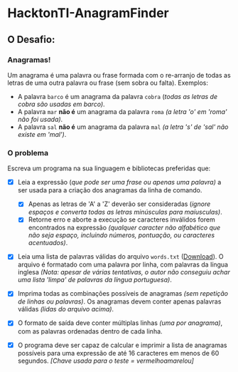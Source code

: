 # HacktonTI-AnagramFinder

## O Desafio:

### Anagramas!
Um anagrama é uma palavra ou frase formada com o re-arranjo de todas as letras de uma outra palavra ou frase (sem sobra ou falta). Exemplos:

- A palavra `barco` é um anagrama da palavra `cobra` (*todas as letras de cobra são usadas em barco)*.
- A palavra `mar` **não é** um anagrama da palavra `roma` *(a letra 'o' em 'roma' não foi usada)*.
- A palavra `sal` **não é** um anagrama da palavra `mal` *(a letra 's' de 'sal' não existe em 'mal')*.

### O problema 
Escreva um programa na sua linguagem e bibliotecas preferidas que:

- [x] Leia a expressão (*que pode ser uma frase ou apenas uma palavra)* a ser usada para a criação dos anagramas da linha de comando.
  - [x] Apenas as letras de 'A' a 'Z' deverão ser consideradas (*ignore espaços e converta todas as letras minúsculas para maíusculas)*.
  - [x] Retorne erro e aborte a execução se caracteres inválidos forem encontrados na expressão *(qualquer caracter não alfabético que não seja espaço, incluindo números, pontuação, ou caracteres acentuados)*.

- [x] Leia uma lista de palavras válidas do arquivo `words.txt` ([Download](https://osprogramadores.com/desafios/d06/words.txt)). O arquivo é formatado com uma palavra por linha, com palavras da língua inglesa *(Nota: apesar de várias tentativas, o autor não conseguiu achar uma lista 'limpa' de palavras da língua portuguesa)*.

- [x] Imprima todas as combinações possíveis de anagramas *(sem repetição de linhas ou palavras)*. Os anagramas devem conter apenas palavras válidas *(lidas do arquivo acima)*.

- [x] O formato de saída deve conter múltiplas linhas *(uma por anagrama)*, com as palavras ordenadas dentro de cada linha.

- [x] O programa deve ser capaz de calcular e imprimir a lista de anagramas possíveis para uma expressão de até 16 caracteres em menos de 60 segundos. *[Chave usada para o teste = vermelhoamarelou]*